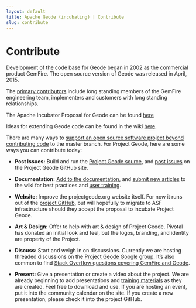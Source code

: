 ```yaml
---
layout: default
title: Apache Geode (incubating) | Contribute
slug: contribute
---
```


# Contribute

Development of the code base for Geode began in 2002 as the commercial product GemFire. The open source version of Geode was released in April, 2015. 

The [primary contributors](https://github.com/project-geode/docs/wiki/Apache-Incubator-Proposal#Initial_Committers) include long standing members of the GemFire engineering team, implementers and customers with long standing relationships.

The Apache Incubator Proposal for Geode can be found [here](https://github.com/project-geode/docs/wiki/Apache-Incubator-Proposal)

Ideas for extending Geode code can be found in the wiki [here](https://github.com/project-geode/docs/wiki/How-to-Contribute).

There are many ways to [support an open source software project beyond contributing code](http://opensource.com/business/14/12/8-ways-contribute-open-source-without-writing-code) to the master branch. For Project Geode, here are some ways you can contribute today:

* **Post Issues:** Build and run the [Project Geode source](https://network.pivotal.io/products/project-geode), and [post issues](https://github.com/project-geode/docs/issues) on the Project Geode GitHub site.

* **Documentation:** [Add to the documentation](https://github.com/project-geode/docs), and [submit new articles](https://github.com/project-geode/docs/wiki) to the wiki for best practices and [user training](https://github.com/project-geode/training).

* **Website:** Improve the projectgeode.org website itself. For now it runs out of the [project GitHub](https://github.com/project-geode/docs/tree/gh-pages), but will hopefully to migrate to ASF infrastructure should they accept the proposal to incubate Project Geode.

* **Art & Design:** Offer to help with art & design of Project Geode. Pivotal has donated an initial look and feel, but the logos, branding, and identity are property of the Project.

* **Discuss:** Start and weigh in on discussions. Currently we are hosting threaded discussions on the [Project Geode Google group](https://groups.google.com/forum/#!forum/project-geode). It’s also common to find [Stack Overflow questions covering GemFire and Geode](http://stackoverflow.com/questions/tagged/geode+or+gemfire). 

* **Present:** Give a presentation or create a video about the project.  We are already beginning to add presentations and [training materials](https://github.com/project-geode/training) as they are created.  Feel free to download and use.  If you are hosting an event, put it into the community calendar on the site. If you create a new presentation, please check it into the project GitHub.

